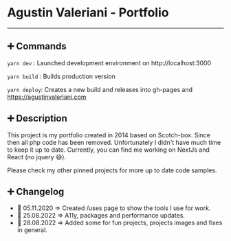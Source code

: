 # Agustin Valeriani - Portfolio

---

## :heavy_plus_sign: Commands

`yarn dev` : Launched development environment on http://localhost:3000

`yarn build` : Builds production version

`yarn deploy`: Creates a new build and releases into gh-pages and https://agustinvaleriani.com 


## :heavy_plus_sign: Description

This project is my portfolio created in 2014 based on Scotch-box. Since then all php code has been removed.
Unfortunately I didn't have much time to keep it up to date.
Currently, you can find me working on NextJs and React (no jquery :smile:).

Please check my other pinned projects for more up to date code samples.

## :heavy_plus_sign: Changelog

- :date: 05.11.2020 => Created /uses page to show the tools I use for work.
- :date: 25.08.2022 => A11y, packages and performance updates.
- :date: 28.08.2022 => Added some for fun projects, projects images and fixes in general.
